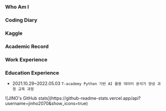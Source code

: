 ### Who Am I

### Coding Diary

### Kaggle

### Academic Record

### Work Experience

### Education Experience
- 2021.10.29~2022.05.03 `T-academy Python 기반 AI 활용 데이터 분석가 양성 과정 교육 과정`

</p align="center">
![JINO's GitHub stats](https://github-readme-stats.vercel.app/api?username=jinho2070&show_icons=true)
</p>
